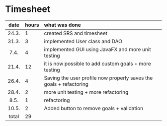 # Timesheet

| date  | hours | what was done |
| :----:| :-----| :-----|
| 24.3. | 1 | created SRS and timesheet |
| 31.3. | 3 | implemented User class and DAO |
| 7.4. | 4 | implemented GUI using JavaFX and more unit testing |
| 21.4. | 12 | it is now possible to add custom goals + more testing |
| 26.4. | 4 | Saving the user profile now properly saves the goals + refactoring |
| 28.4. | 2 | more unit testing + more refactoring |
| 8.5. | 1 | refactoring |
| 10.5. | 2 | Added button to remove goals + validation |
| total | 29 | |